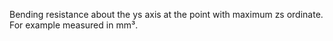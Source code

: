 Bending resistance about the ys axis at the point with maximum zs ordinate. For example measured in mm³.
